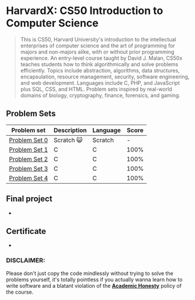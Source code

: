 # HarvardX: CS50 Introduction to Computer Science
 >This is CS50, Harvard University's introduction to the intellectual enterprises of computer science and the art of programming for majors and non-majors alike, with or without prior programming experience. 
An entry-level course taught by David J. Malan, CS50x teaches students how to think algorithmically and solve problems efficiently. Topics include abstraction, algorithms, data structures, encapsulation, resource management, security, software engineering, and web development. Languages include C, PHP, and JavaScript plus SQL, CSS, and HTML. Problem sets inspired by real-world domains of biology, cryptography, finance, forensics, and gaming. 
 
 
 
 ## Problem Sets
| Problem set | Description | Language | Score |
| --- | --- | --- | --- |
| [Problem Set 0](https://cs50.harvard.edu/x/2020/weeks/0/) | Scratch 😺 | Scratch | - |
| [Problem Set 1](https://cs50.harvard.edu/x/2020/weeks/1/) | C | C | 100% |
| [Problem Set 2](https://cs50.harvard.edu/x/2020/weeks/2/) | C | C | 100% |
| [Problem Set 3](https://cs50.harvard.edu/x/2020/weeks/3/) | C | C | 100% |
| [Problem Set 4](https://cs50.harvard.edu/x/2020/weeks/4/) | C | C | 100% |

## Final project

-

## Certificate

-

### DISCLAIMER:
Please don't just copy the code mindlessly without trying to solve the problems yourself, it's totally pointless if you actually wanna learn how to write software and a blatant violation of the [**Academic Honesty**](https://docs.cs50.net/2016/fall/syllabus/cs50.html#academic-honesty) policy of the course.
